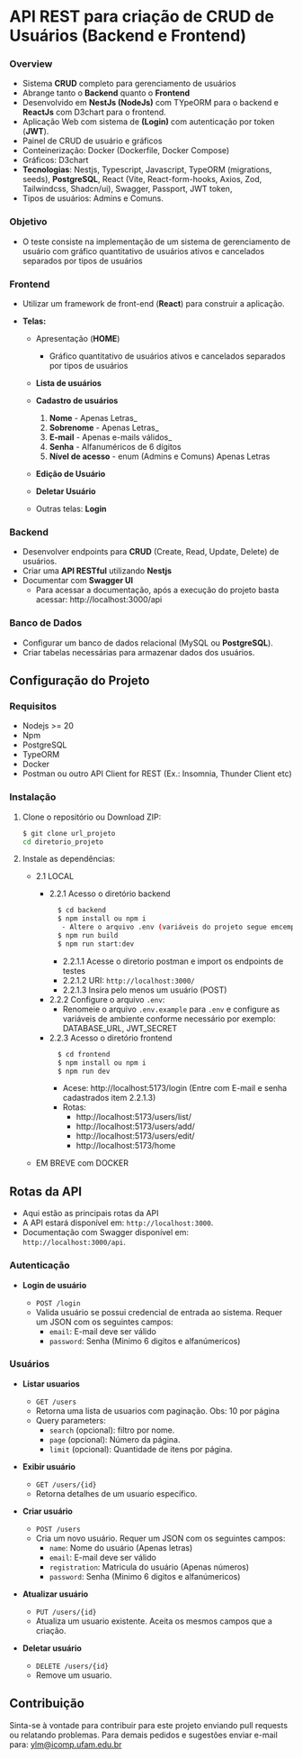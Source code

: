 # API REST para criação de CRUD de Usuários (Backend e Frontend)

### Overview

- Sistema **CRUD** completo para gerenciamento de usuários
- Abrange tanto o **Backend** quanto o **Frontend**
- Desenvolvido em **NestJs (NodeJs)** com TYpeORM para o backend e **ReactJs** com D3chart para o frontend.
- Aplicação Web com sistema de **(Login)** com autenticação por token (**JWT**).
- Painel de CRUD de usuário e gráficos
- Conteinerização: Docker (Dockerfile, Docker Compose)
- Gráficos: D3chart
- **Tecnologias**: Nestjs, Typescript, Javascript, TypeORM (migrations, seeds), **PostgreSQL**, React (Vite, React-form-hooks, Axios, Zod, Tailwindcss, Shadcn/ui), Swagger, Passport, JWT token, 
- Tipos de usuários: Admins e Comuns.

### Objetivo

- O teste consiste na implementação de um sistema de gerenciamento de usuário com
  gráfico quantitativo de usuários ativos e cancelados separados por tipos de usuários

### Frontend

- Utilizar um framework de front-end (**React**) para construir a aplicação.
- **Telas:**

    - Apresentação (**HOME**)
      - Gráfico quantitativo de usuários ativos e cancelados separados por tipos de usuários
    - **Lista de usuários**

    - **Cadastro de usuários**

        1. **Nome** - Apenas Letras_
        2. **Sobrenome** - Apenas Letras_
        3. **E-mail** - Apenas e-mails válidos_
        4. **Senha** - Alfanuméricos de 6 dígitos
        5. **Nível de acesso** - enum (Admins e Comuns) Apenas Letras


    - **Edição de Usuário**
    - **Deletar Usuário**
    - Outras telas: **Login**

### Backend

- Desenvolver endpoints para **CRUD** (Create, Read, Update, Delete) de
  usuários.
- Criar uma **API RESTful** utilizando **Nestjs**
- Documentar com **Swagger UI**
    - Para acessar a documentação, após a execução do projeto basta acessar: http://localhost:3000/api

### Banco de Dados

- Configurar um banco de dados relacional (MySQL ou **PostgreSQL**).
- Criar tabelas necessárias para armazenar dados dos usuários.

## Configuração do Projeto

### Requisitos

- Nodejs >= 20
- Npm
- PostgreSQL
- TypeORM
- Docker
- Postman ou outro API Client for REST (Ex.: Insomnia, Thunder Client etc)

### Instalação

1. Clone o repositório ou Download ZIP:

   ```bash
   $ git clone url_projeto
   cd diretorio_projeto
   ```

2. Instale as dependências:

    - 2.1 LOCAL

        - 2.2.1 Acesso o diretório backend
          ```bash
            $ cd backend
            $ npm install ou npm i
             - Altere o arquivo .env (variáveis do projeto segue emcemplo .env.example)
            $ npm run build
            $ npm run start:dev
          ```
            - 2.2.1.1 Acesse o diretorio postman e import os endpoints de testes
            - 2.2.1.2 URI: `http://localhost:3000/`
            - 2.2.1.3 Insira pelo menos um usuário (POST)
        - 2.2.2 Configure o arquivo `.env`:
            - Renomeie o arquivo `.env.example` para `.env` e configure as variáveis de ambiente conforme necessário por exemplo: DATABASE_URL, JWT_SECRET
        - 2.2.3 Acesso o diretório frontend
          ```bash
            $ cd frontend
            $ npm install ou npm i
            $ npm run dev
          ```
            - Acese: http://localhost:5173/login (Entre com E-mail e senha cadastrados item 2.2.1.3)
            - Rotas:
              - http://localhost:5173/users/list/
              - http://localhost:5173/users/add/
              - http://localhost:5173/users/edit/
              - http://localhost:5173/home

    - EM BREVE com DOCKER

## Rotas da API

- Aqui estão as principais rotas da API
- A API estará disponível em: `http://localhost:3000`.
- Documentação com Swagger disponível em: `http://localhost:3000/api`.

### Autenticação

- **Login de usuário**

    - `POST /login`
    - Valida usuário se possui credencial de entrada ao sistema. Requer um JSON com os seguintes campos:
        - `email`: E-mail deve ser válido
        - `password`: Senha (Minimo 6 digitos e alfanúmericos)

### Usuários

- **Listar usuarios**

    - `GET /users`
    - Retorna uma lista de usuarios com paginação. Obs: 10 por página
    - Query parameters:
        - `search` (opcional): filtro por nome.
        - `page` (opcional): Número da página.
        - `limit` (opcional): Quantidade de itens por página.

- **Exibir usuário**

    - `GET /users/{id}`
    - Retorna detalhes de um usuario específico.

- **Criar usuário**

    - `POST /users`
    - Cria um novo usuário. Requer um JSON com os seguintes campos:
        - `name`: Nome do usuário (Apenas letras)
        - `email`: E-mail deve ser válido
        - `registration`: Matricula do usuário (Apenas números)
        - `password`: Senha (Minimo 6 digitos e alfanúmericos)

- **Atualizar usuário**

    - `PUT /users/{id}`
    - Atualiza um usuario existente. Aceita os mesmos campos que a criação.

- **Deletar usuário**
    - `DELETE /users/{id}`
    - Remove um usuario.

## Contribuição

Sinta-se à vontade para contribuir para este projeto enviando pull requests ou relatando problemas. Para demais pedidos e sugestões enviar e-mail para: ylm@icomp.ufam.edu.br

